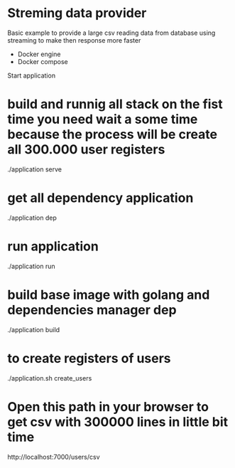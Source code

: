 # Streming data provider

Basic example to provide a large csv reading data from database using streaming to make then response more faster

 - Docker engine
 - Docker compose

Start application
  # build and runnig all stack on the fist time you need wait a some time because the process will be create all 300.000 user registers
  ./application serve

  # get all dependency application 
  ./application dep

  # run application 
  ./application run

  # build base image with golang and dependencies manager dep
  ./application build

  # to create registers of users
  ./application.sh create_users

# Open this path in your browser to get csv with 300000 lines in little bit time
  http://localhost:7000/users/csv